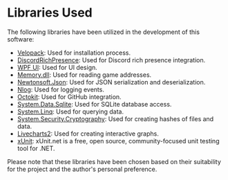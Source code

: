 # Libraries Used

The following libraries have been utilized in the development of this software:

- [Velopack](https://github.com/velopack/velopack): Used for installation process.
- [DiscordRichPresence](https://github.com/Lachee/discord-rpc-csharp): Used for Discord rich presence integration.
- [WPF UI](https://github.com/lepoco/wpfui): Used for UI design.
- [Memory.dll](https://github.com/erfg12/memory.dll): Used for reading game addresses.
- [Newtonsoft.Json](https://github.com/JamesNK/Newtonsoft.Json): Used for JSON serialization and deserialization.
- [Nlog](https://github.com/NLog/NLog): Used for logging events.
- [Octokit](https://github.com/octokit/octokit.net): Used for GitHub integration.
- [System.Data.Sqlite](https://learn.microsoft.com/en-us/dotnet/standard/data/sqlite/?tabs=netcore-cli): Used for SQLite database access.
- [System.Linq](https://learn.microsoft.com/en-us/dotnet/api/system.linq?view=net-6.0): Used for querying data.
- [System.Security.Cryptography](https://learn.microsoft.com/en-us/dotnet/api/system.security.cryptography?view=net-6.0): Used for creating hashes of files and data.
- [Livecharts2](https://github.com/beto-rodriguez/LiveCharts2): Used for creating interactive graphs.
- [xUnit](https://github.com/xunit/xunit): xUnit.net is a free, open source, community-focused unit testing tool for .NET.

Please note that these libraries have been chosen based on their suitability for the project and the author's personal preference.
